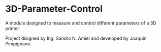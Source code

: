 # 3D-Parameter-Control
A module designed to measure and control different parameters of a 3D printer

Project disigned by Ing. Sandro N. Amiel and developed by Joaquín Pimpignano.
